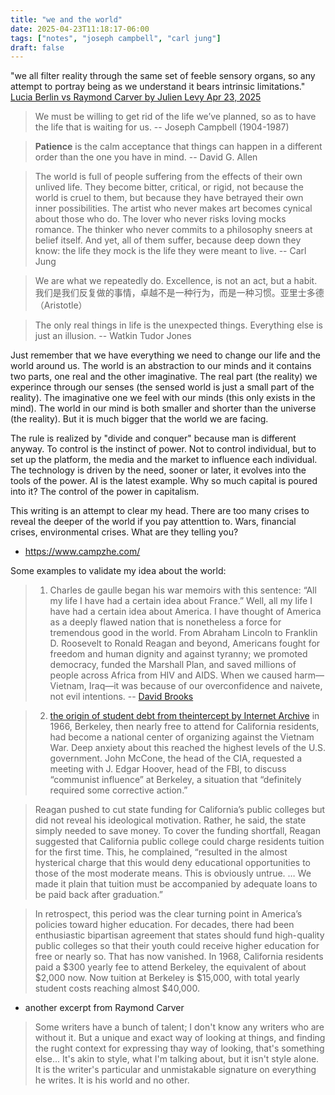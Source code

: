 ```yaml
---
title: "we and the world"
date: 2025-04-23T11:18:17-06:00
tags: ["notes", "joseph campbell", "carl jung"]
draft: false
---
```


"we all filter reality through the same set of feeble sensory organs, so any attempt to portray being as we understand it bears intrinsic limitations." [Lucia Berlin vs Raymond Carver by Julien Levy Apr 23, 2025](https://lithub.com/lucia-berlin-vs-raymond-carver-who-is-the-real-patron-saint-of-realism)

> We must be willing to get rid of the life we’ve planned, so as to have the life that is waiting for us. -- Joseph Campbell (1904-1987)

> **Patience** is the calm acceptance that things can happen in a different order than the one you have in mind. -- David G. Allen

> The world is full of people suffering from the effects of their own unlived life. They become bitter, critical, or rigid, not because the world is cruel to them, but because they have betrayed their own inner possibilities. The artist who never makes art becomes cynical about those who do.
The lover who never risks loving mocks romance. The thinker who never commits to a philosophy sneers at belief itself. And yet, all of them suffer, because deep down they know: the life they mock is the life they were meant to live. -- Carl Jung

> We are what we repeatedly do. Excellence, is not an act, but a habit. 我们是我们反复做的事情，卓越不是一种行为，而是一种习惯。亚里士多德（Aristotle）

> The only real things in life is the unexpected things. Everything else is just an illusion. -- Watkin Tudor Jones

Just remember that we have everything we need to change our life and the world around us. The world is an abstraction to our minds and it contains two parts, one real and the other imaginative. The real part (the reality) we experince through our senses (the sensed world is just a small part of the reality). The imaginative one we feel with our minds (this only exists in the mind). The world in our mind is both smaller and shorter than the universe (the reality). But it is much bigger that the world we are facing.
 
The rule is realized by "divide and conquer" because man is different anyway. To control is the instinct of power. Not to control individual, but to set up the platform, the media and the market to influence each individual. The technology is driven by the need, sooner or later, it evolves into the tools of the power. AI is the latest example. Why so much capital is poured into it? The control of the power in capitalism.

This writing is an attempt to clear my head. There are too many crises to reveal the deeper of the world if you pay attenttion to. Wars, financial crises, environmental crises. What are they telling you? 
 
* https://www.campzhe.com/

Some examples to validate my idea about the world:

> 1. Charles de gaulle began his war memoirs with this sentence: “All my life I have had a certain idea about France.” Well, all my life I have had a certain idea about America. I have thought of America as a deeply flawed nation that is nonetheless a force for tremendous good in the world. From Abraham Lincoln to Franklin D. Roosevelt to Ronald Reagan and beyond, Americans fought for freedom and human dignity and against tyranny; we promoted democracy, funded the Marshall Plan, and saved millions of people across Africa from HIV and AIDS. When we caused harm—Vietnam, Iraq—it was because of our overconfidence and naivete, not evil intentions. -- [David Brooks](https://archive.is/uW4P0)

> 2. [the origin of student debt from theintercept by Internet Archive](https://web.archive.org/web/20220826015358/https://theintercept.com/2022/08/25/student-loans-debt-reagan/) in 1966, Berkeley, then nearly free to attend for California residents, had become a national center of organizing against the Vietnam War. Deep anxiety about this reached the highest levels of the U.S. government. John McCone, the head of the CIA, requested a meeting with J. Edgar Hoover, head of the FBI, to discuss “communist influence” at Berkeley, a situation that “definitely required some corrective action.”

> Reagan pushed to cut state funding for California’s public colleges but did not reveal his ideological motivation. Rather, he said, the state simply needed to save money. To cover the funding shortfall, Reagan suggested that California public college could charge residents tuition for the first time. This, he complained, “resulted in the almost hysterical charge that this would deny educational opportunities to those of the most moderate means. This is obviously untrue. … We made it plain that tuition must be accompanied by adequate loans to be paid back after graduation.”

> In retrospect, this period was the clear turning point in America’s policies toward higher education. For decades, there had been enthusiastic bipartisan agreement that states should fund high-quality public colleges so that their youth could receive higher education for free or nearly so. That has now vanished. In 1968, California residents paid a $300 yearly fee to attend Berkeley, the equivalent of about $2,000 now. Now tuition at Berkeley is $15,000, with total yearly student costs reaching almost $40,000.

* another excerpt from Raymond Carver

> Some writers have a bunch of talent; I don't know any writers who are without it. But a unique and exact way of looking at things, and finding the rught context for expressing thay way of looking, that's something else... It's akin to style, what I'm talking about, but it isn't style alone. It is the writer's particular and unmistakable signature on everything he writes. It is his world and no other.

